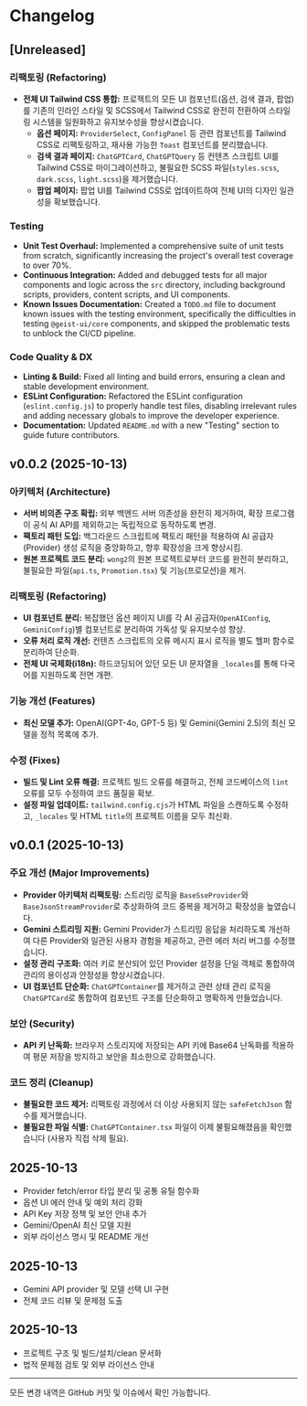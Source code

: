 # Changelog

## [Unreleased]

### 리팩토링 (Refactoring)
- **전체 UI Tailwind CSS 통합:** 프로젝트의 모든 UI 컴포넌트(옵션, 검색 결과, 팝업)를 기존의 인라인 스타일 및 SCSS에서 Tailwind CSS로 완전히 전환하여 스타일링 시스템을 일원화하고 유지보수성을 향상시켰습니다.
  - **옵션 페이지:** `ProviderSelect`, `ConfigPanel` 등 관련 컴포넌트를 Tailwind CSS로 리팩토링하고, 재사용 가능한 `Toast` 컴포넌트를 분리했습니다.
  - **검색 결과 페이지:** `ChatGPTCard`, `ChatGPTQuery` 등 컨텐츠 스크립트 UI를 Tailwind CSS로 마이그레이션하고, 불필요한 SCSS 파일(`styles.scss`, `dark.scss`, `light.scss`)을 제거했습니다.
  - **팝업 페이지:** 팝업 UI를 Tailwind CSS로 업데이트하여 전체 UI의 디자인 일관성을 확보했습니다.

### Testing
- **Unit Test Overhaul:** Implemented a comprehensive suite of unit tests from scratch, significantly increasing the project's overall test coverage to over 70%.
- **Continuous Integration:** Added and debugged tests for all major components and logic across the `src` directory, including background scripts, providers, content scripts, and UI components.
- **Known Issues Documentation:** Created a `TODO.md` file to document known issues with the testing environment, specifically the difficulties in testing `@geist-ui/core` components, and skipped the problematic tests to unblock the CI/CD pipeline.

### Code Quality & DX
- **Linting & Build:** Fixed all linting and build errors, ensuring a clean and stable development environment.
- **ESLint Configuration:** Refactored the ESLint configuration (`eslint.config.js`) to properly handle test files, disabling irrelevant rules and adding necessary globals to improve the developer experience.
- **Documentation:** Updated `README.md` with a new "Testing" section to guide future contributors.

## v0.0.2 (2025-10-13)

### 아키텍처 (Architecture)
- **서버 비의존 구조 확립:** 외부 백엔드 서버 의존성을 완전히 제거하여, 확장 프로그램이 공식 AI API를 제외하고는 독립적으로 동작하도록 변경.
- **팩토리 패턴 도입:** 백그라운드 스크립트에 팩토리 패턴을 적용하여 AI 공급자(Provider) 생성 로직을 중앙화하고, 향후 확장성을 크게 향상시킴.
- **원본 프로젝트 코드 분리:** `wong2`의 원본 프로젝트로부터 코드를 완전히 분리하고, 불필요한 파일(`api.ts`, `Promotion.tsx`) 및 기능(프로모션)을 제거.

### 리팩토링 (Refactoring)
- **UI 컴포넌트 분리:** 복잡했던 옵션 페이지 UI를 각 AI 공급자(`OpenAIConfig`, `GeminiConfig`)별 컴포넌트로 분리하여 가독성 및 유지보수성 향상.
- **오류 처리 로직 개선:** 컨텐츠 스크립트의 오류 메시지 표시 로직을 별도 헬퍼 함수로 분리하여 단순화.
- **전체 UI 국제화(i18n):** 하드코딩되어 있던 모든 UI 문자열을 `_locales`를 통해 다국어를 지원하도록 전면 개편.

### 기능 개선 (Features)
- **최신 모델 추가:** OpenAI(GPT-4o, GPT-5 등) 및 Gemini(Gemini 2.5)의 최신 모델을 정적 목록에 추가.

### 수정 (Fixes)
- **빌드 및 Lint 오류 해결:** 프로젝트 빌드 오류를 해결하고, 전체 코드베이스의 `lint` 오류를 모두 수정하여 코드 품질을 확보.
- **설정 파일 업데이트:** `tailwind.config.cjs`가 HTML 파일을 스캔하도록 수정하고, `_locales` 및 HTML `title`의 프로젝트 이름을 모두 최신화.

## v0.0.1 (2025-10-13)

### 주요 개선 (Major Improvements)
- **Provider 아키텍처 리팩토링:** 스트리밍 로직을 `BaseSseProvider`와 `BaseJsonStreamProvider`로 추상화하여 코드 중복을 제거하고 확장성을 높였습니다.
- **Gemini 스트리밍 지원:** Gemini Provider가 스트리밍 응답을 처리하도록 개선하여 다른 Provider와 일관된 사용자 경험을 제공하고, 관련 에러 처리 버그를 수정했습니다.
- **설정 관리 구조화:** 여러 키로 분산되어 있던 Provider 설정을 단일 객체로 통합하여 관리의 용이성과 안정성을 향상시켰습니다.
- **UI 컴포넌트 단순화:** `ChatGPTContainer`를 제거하고 관련 상태 관리 로직을 `ChatGPTCard`로 통합하여 컴포넌트 구조를 단순화하고 명확하게 만들었습니다.

### 보안 (Security)
- **API 키 난독화:** 브라우저 스토리지에 저장되는 API 키에 Base64 난독화를 적용하여 평문 저장을 방지하고 보안을 최소한으로 강화했습니다.

### 코드 정리 (Cleanup)
- **불필요한 코드 제거:** 리팩토링 과정에서 더 이상 사용되지 않는 `safeFetchJson` 함수를 제거했습니다.
- **불필요한 파일 식별:** `ChatGPTContainer.tsx` 파일이 이제 불필요해졌음을 확인했습니다 (사용자 직접 삭제 필요).

## 2025-10-13
- Provider fetch/error 타입 분리 및 공통 유틸 함수화
- 옵션 UI 에러 안내 및 예외 처리 강화
- API Key 저장 정책 및 보안 안내 추가
- Gemini/OpenAI 최신 모델 지원
- 외부 라이선스 명시 및 README 개선

## 2025-10-13
- Gemini API provider 및 모델 선택 UI 구현
- 전체 코드 리뷰 및 문제점 도출

## 2025-10-13
- 프로젝트 구조 및 빌드/설치/clean 문서화
- 법적 문제점 검토 및 외부 라이선스 안내

---

모든 변경 내역은 GitHub 커밋 및 이슈에서 확인 가능합니다.